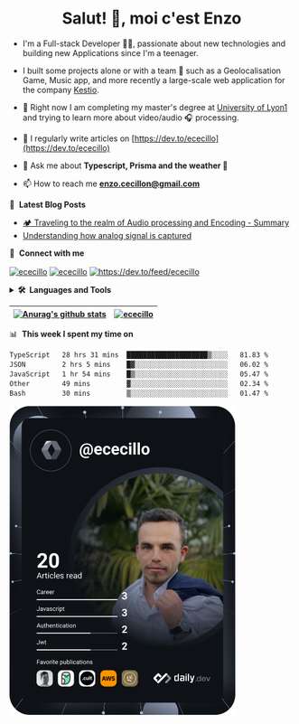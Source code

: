 <h1 align="center">Salut! 👋, moi c'est Enzo</h1>
<!-- <p align="left"> <a href="https://github.com/ryo-ma/github-profile-trophy"><img src="https://github-profile-trophy.vercel.app/?username=ececillo" alt="ececillo" /></a> </p> -->

- I'm a Full-stack Developer 👨‍💻, passionate about new technologies and building new Applications since I'm a teenager.

- I built some projects alone or with a team 🏉 such as a Geolocalisation Game, Music app, and more recently a large-scale web application for the company [Kestio](https://www.kestio.com/).

- 🚀 Right now I am completing my master's degree at [University of Lyon1](https://www.univ-lyon1.fr/) and trying to learn more about video/audio 🎧 processing.

- 📝 I regularly write articles on [https://dev.to/ececillo](https://dev.to/ececillo)
- 💬 Ask me about **Typescript, Prisma and the weather 💭**

- 📫 How to reach me **enzo.cecillon@gmail.com**

📕 &nbsp;**Latest Blog Posts**

<!-- BLOG-POST-LIST:START -->
- [🏕️ Traveling to the realm of Audio processing and Encoding - Summary](https://dev.to/ececillo/traveling-to-the-realm-of-audio-processing-and-encoding-summary-4a33)
- [Understanding how analog signal is captured](https://dev.to/ececillo/understanding-how-analog-signal-is-captured-2edk)
<!-- BLOG-POST-LIST:END -->

🔗 &nbsp;**Connect with me**

<p align="left">
<a href="https://dev.to/ececillo" target="blank"><img align="center" src="https://raw.githubusercontent.com/rahuldkjain/github-profile-readme-generator/master/src/images/icons/Social/devto.svg" alt="ececillo" height="30" width="40" /></a>
<a href="https://linkedin.com/in/ececillo" target="blank"><img align="center" src="https://raw.githubusercontent.com/rahuldkjain/github-profile-readme-generator/master/src/images/icons/Social/linked-in-alt.svg" alt="ececillo" height="30" width="40" /></a>
<a href="/https://dev.to/feed/ececillo" target="blank"><img align="center" src="https://raw.githubusercontent.com/rahuldkjain/github-profile-readme-generator/master/src/images/icons/Social/rss.svg" alt="https://dev.to/feed/ececillo" height="30" width="40" /></a>
</p>

<details>
  <summary><b>🛠️&nbsp;&nbsp;Languages&nbsp;and&nbsp;Tools</b></summary>
  <br/>
  <p align="left"> <a href="https://www.arduino.cc/" target="_blank" rel="noreferrer"> <img src="https://cdn.worldvectorlogo.com/logos/arduino-1.svg" alt="arduino" width="40" height="40"/> </a> <a href="https://www.cprogramming.com/" target="_blank" rel="noreferrer"> <img src="https://raw.githubusercontent.com/devicons/devicon/master/icons/c/c-original.svg" alt="c" width="40" height="40"/> </a> <a href="https://www.docker.com/" target="_blank" rel="noreferrer"> <img src="https://raw.githubusercontent.com/devicons/devicon/master/icons/docker/docker-original-wordmark.svg" alt="docker" width="40" height="40"/> </a> <a href="https://git-scm.com/" target="_blank" rel="noreferrer"> <img src="https://www.vectorlogo.zone/logos/git-scm/git-scm-icon.svg" alt="git" width="40" height="40"/> </a> <a href="https://golang.org" target="_blank" rel="noreferrer"> <img src="https://raw.githubusercontent.com/devicons/devicon/master/icons/go/go-original.svg" alt="go" width="40" height="40"/> </a> <a href="https://graphql.org" target="_blank" rel="noreferrer"> <img src="https://www.vectorlogo.zone/logos/graphql/graphql-icon.svg" alt="graphql" width="40" height="40"/> </a> <a href="hexo.io/" target="_blank" rel="noreferrer"> <img src="https://www.vectorlogo.zone/logos/hexoio/hexoio-icon.svg" alt="hexo" width="40" height="40"/> </a> <a href="https://jestjs.io" target="_blank" rel="noreferrer"> <img src="https://www.vectorlogo.zone/logos/jestjsio/jestjsio-icon.svg" alt="jest" width="40" height="40"/> </a> <a href="https://kafka.apache.org/" target="_blank" rel="noreferrer"> <img src="https://www.vectorlogo.zone/logos/apache_kafka/apache_kafka-icon.svg" alt="kafka" width="40" height="40"/> </a> <a href="https://kubernetes.io" target="_blank" rel="noreferrer"> <img src="https://www.vectorlogo.zone/logos/kubernetes/kubernetes-icon.svg" alt="kubernetes" width="40" height="40"/> </a> <a href="https://www.linux.org/" target="_blank" rel="noreferrer"> <img src="https://raw.githubusercontent.com/devicons/devicon/master/icons/linux/linux-original.svg" alt="linux" width="40" height="40"/> </a> <a href="https://mochajs.org" target="_blank" rel="noreferrer"> <img src="https://www.vectorlogo.zone/logos/mochajs/mochajs-icon.svg" alt="mocha" width="40" height="40"/> </a> <a href="https://www.mongodb.com/" target="_blank" rel="noreferrer"> <img src="https://raw.githubusercontent.com/devicons/devicon/master/icons/mongodb/mongodb-original-wordmark.svg" alt="mongodb" width="40" height="40"/> </a> <a href="https://www.mysql.com/" target="_blank" rel="noreferrer"> <img src="https://raw.githubusercontent.com/devicons/devicon/master/icons/mysql/mysql-original-wordmark.svg" alt="mysql" width="40" height="40"/> </a> <a href="https://www.nginx.com" target="_blank" rel="noreferrer"> <img src="https://raw.githubusercontent.com/devicons/devicon/master/icons/nginx/nginx-original.svg" alt="nginx" width="40" height="40"/> </a> <a href="https://nodejs.org" target="_blank" rel="noreferrer"> <img src="https://raw.githubusercontent.com/devicons/devicon/master/icons/nodejs/nodejs-original-wordmark.svg" alt="nodejs" width="40" height="40"/> </a> <a href="https://www.postgresql.org" target="_blank" rel="noreferrer"> <img src="https://raw.githubusercontent.com/devicons/devicon/master/icons/postgresql/postgresql-original-wordmark.svg" alt="postgresql" width="40" height="40"/> </a> <a href="https://www.python.org" target="_blank" rel="noreferrer"> <img src="https://raw.githubusercontent.com/devicons/devicon/master/icons/python/python-original.svg" alt="python" width="40" height="40"/> </a> <a href="https://reactjs.org/" target="_blank" rel="noreferrer"> <img src="https://raw.githubusercontent.com/devicons/devicon/master/icons/react/react-original-wordmark.svg" alt="react" width="40" height="40"/> </a> <a href="https://redis.io" target="_blank" rel="noreferrer"> <img src="https://raw.githubusercontent.com/devicons/devicon/master/icons/redis/redis-original-wordmark.svg" alt="redis" width="40" height="40"/> </a> <a href="https://tailwindcss.com/" target="_blank" rel="noreferrer"> <img src="https://www.vectorlogo.zone/logos/tailwindcss/tailwindcss-icon.svg" alt="tailwind" width="40" height="40"/> </a> <a href="https://www.typescriptlang.org/" target="_blank" rel="noreferrer"> <img src="https://raw.githubusercontent.com/devicons/devicon/master/icons/typescript/typescript-original.svg" alt="typescript" width="40" height="40"/> </a> </p>
</details>

| <a href="https://github.com/ececillo/github-readme-stats"><img align="center" src="https://github-readme-stats.vercel.app/api?username=ececillo&show_icons=true&include_all_commits=true&theme=buefy&hide_border=true" alt="Anurag's github stats" /></a> | <a href="https://github.com/ececillo/"><img align="center" src="https://github-readme-stats.vercel.app/api/top-langs?username=ececillo&show_icons=true&locale=en&layout=compact" alt="ececillo" /></a> |
| --------------------------------------------------------------------------------------------------------------------------------------------------------------------------------------------------------------------------------------------------------- | ------------------------------------------------------------------------------------------------------------------------------------------------------------------------------------------------------ |

📊 &nbsp;**This week I spent my time on**

<!--START_SECTION:waka-->

```txt
TypeScript   28 hrs 31 mins  ████████████████████▒░░░░   81.83 %
JSON         2 hrs 5 mins    █▓░░░░░░░░░░░░░░░░░░░░░░░   06.02 %
JavaScript   1 hr 54 mins    █▒░░░░░░░░░░░░░░░░░░░░░░░   05.47 %
Other        49 mins         ▓░░░░░░░░░░░░░░░░░░░░░░░░   02.34 %
Bash         30 mins         ▒░░░░░░░░░░░░░░░░░░░░░░░░   01.47 %
```

<!--END_SECTION:waka-->

<a href="https://app.daily.dev/ececillo"><img src="https://github.com/ECecillo/ECecillo/blob/main/devcard.svg" width="400" alt="Enzo CECILLON's Dev Card"/></a>
